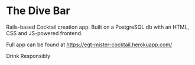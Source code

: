 # The Dive Bar

Rails-based Cocktail creation app. Built on a PostgreSQL db with an HTML, CSS and JS-powered frontend. 

Full app can be found at https://egt-mister-cocktail.herokuapp.com/

Drink Responsibly
